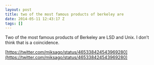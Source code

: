 ```yaml
---
layout: post
title: two of the most famous products of berkeley are
date: 2014-05-11 12:43:17 Z
tags: []
---
```

Two of the most famous products of Berkeley are LSD and Unix. I don’t think that is a coincidence.

[https://twitter.com/miksago/status/465338424543969280](https://twitter.com/miksago/status/465338424543969280)


